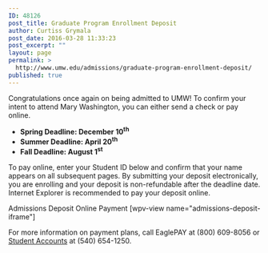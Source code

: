 ```yaml
---
ID: 48126
post_title: Graduate Program Enrollment Deposit
author: Curtiss Grymala
post_date: 2016-03-28 11:33:23
post_excerpt: ""
layout: page
permalink: >
  http://www.umw.edu/admissions/graduate-program-enrollment-deposit/
published: true
---
```

Congratulations once again on being admitted to UMW! To confirm your intent to attend Mary Washington, you can either send a check or pay online.
<ul>
	<li><strong>Spring Deadline: December 10<sup>th</sup> </strong></li>
	<li><strong>Summer Deadline: April 20<sup>th</sup> </strong></li>
	<li><strong>Fall Deadline: August 1<sup>st</sup> </strong></li>
</ul>
To pay online, enter your Student ID below and confirm that your name appears on all subsequent pages. By submitting your deposit electronically, you are enrolling and your deposit is non-refundable after the deadline date. Internet Explorer is recommended to pay your deposit online.

Admissions Deposit Online Payment
[wpv-view name="admissions-deposit-iframe"]

For more information on payment plans, call EaglePAY at (800) 609-8056 or <a href="http://www.umw.edu/directory/department/administration/finance/student-accounts/">Student Accounts</a> at (540) 654-1250.